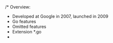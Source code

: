/*
Overview:
- Developed at Google in 2007, launched in 2009
- Go features
- Omitted features
- Extension *.go
- 

